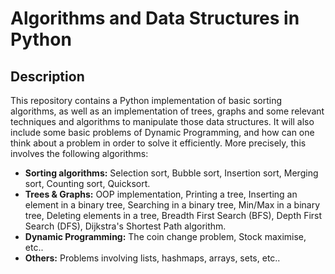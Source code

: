 # Algorithms and Data Structures in Python
## Description
This repository contains a Python implementation of basic sorting algorithms, as well as an implementation of trees, graphs and some relevant techniques and algorithms to manipulate those data structures. It will also include some basic problems of Dynamic Programming, and how can one think about a problem in order to solve it efficiently. More precisely, this involves the following algorithms: 

- **Sorting algorithms:** Selection sort, Bubble sort, Insertion sort, Merging sort, Counting sort, Quicksort.
- **Trees & Graphs:** OOP implementation, Printing a tree, Inserting an element in a binary tree, Searching in a binary tree, Min/Max in a binary tree, Deleting elements in a tree, Breadth First Search (BFS), Depth First Search (DFS), Dijkstra's Shortest Path algorithm.
- **Dynamic Programming:** The coin change problem, Stock maximise, etc..
- **Others:** Problems involving lists, hashmaps, arrays, sets, etc..

